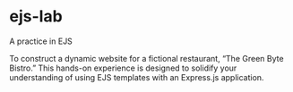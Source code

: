 # ejs-lab
A practice in EJS

To construct a dynamic website for a fictional restaurant, “The Green Byte Bistro.” This hands-on experience is designed to solidify your understanding of using EJS templates with an Express.js application.